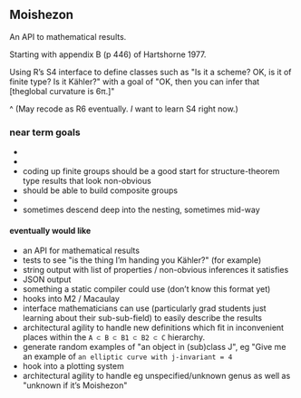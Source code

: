 ## Moishezon

An API to mathematical results.

Starting with appendix B (p 446) of Hartshorne 1977.

Using R’s S4 interface to define classes such as "Is it a scheme? OK, is it of finite type? Is it Kähler?" with a goal of "OK, then you can infer that [theglobal curvature is 6π.]"

^ (May recode as R6 eventually. *I* want to learn S4 right now.)




### near term goals

- 
- 
- coding up finite groups should be a good start for structure-theorem type results that look non-obvious
- should be able to build composite groups
- 
- sometimes descend deep into the nesting, sometimes mid-way



#### eventually would like

- an API for mathematical results
- tests to see "is the thing I’m handing you Kähler?" (for example)
- string output with list of properties / non-obvious inferences it satisfies
- JSON output
- something a static compiler could use (don’t know this format yet)
- hooks into M2 / Macaulay
- interface mathematicians can use (particularly grad students just learning about their sub-sub-field) to easily describe the results
- architectural agility to handle new definitions which fit in inconvenient places within the `A ⊂ B ⊂ B1 ⊂ B2 ⊂ C` hierarchy.
- generate random examples of "an object in (sub)class J", eg "Give me an example of `an elliptic curve with j-invariant = 4`
- hook into a plotting system
- architectural agility to handle eg unspecified/unknown genus as well as "unknown if it’s Moishezon"
